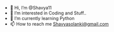 - 👋 Hi, I’m @Shavya11
- 👀 I’m interested in Coding and Stuff..
- 🌱 I’m currently learning Python
- 📫 How to reach me Shavyasolanki@gmail.com

<!---
Shavya11/Shavya11 is a ✨ special ✨ repository because its `README.md` (this file) appears on your GitHub profile.
You can click the Preview link to take a look at your changes.
--->

